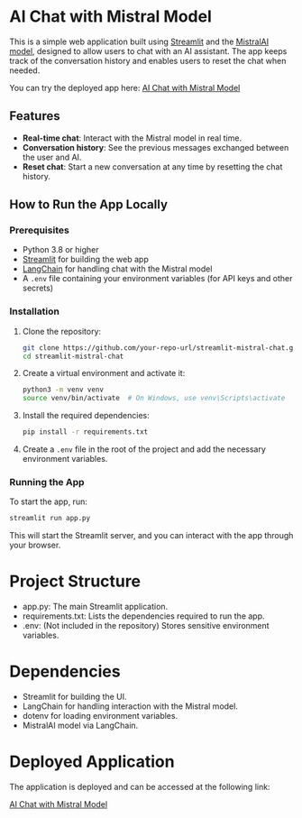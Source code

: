 # AI Chat with Mistral Model

This is a simple web application built using [Streamlit](https://streamlit.io/) and the [MistralAI model](https://huggingface.co/mistralai), designed to allow users to chat with an AI assistant. The app keeps track of the conversation history and enables users to reset the chat when needed.

You can try the deployed app here: [AI Chat with Mistral Model](https://mistralai.streamlit.app/)

## Features

- **Real-time chat**: Interact with the Mistral model in real time.
- **Conversation history**: See the previous messages exchanged between the user and AI.
- **Reset chat**: Start a new conversation at any time by resetting the chat history.

## How to Run the App Locally

### Prerequisites

- Python 3.8 or higher
- [Streamlit](https://docs.streamlit.io/) for building the web app
- [LangChain](https://python.langchain.com/) for handling chat with the Mistral model
- A `.env` file containing your environment variables (for API keys and other secrets)

### Installation

1. Clone the repository:

    ```bash
    git clone https://github.com/your-repo-url/streamlit-mistral-chat.git
    cd streamlit-mistral-chat
    ```

2. Create a virtual environment and activate it:

    ```bash
    python3 -m venv venv
    source venv/bin/activate  # On Windows, use venv\Scripts\activate
    ```

3. Install the required dependencies:

    ```bash
    pip install -r requirements.txt
    ```

4. Create a `.env` file in the root of the project and add the necessary environment variables.

### Running the App

To start the app, run:

```bash
streamlit run app.py
```

This will start the Streamlit server, and you can interact with the app through your browser.

# Project Structure
- app.py: The main Streamlit application.
- requirements.txt: Lists the dependencies required to run the app.
- .env: (Not included in the repository) Stores sensitive environment variables.
# Dependencies
- Streamlit for building the UI.
- LangChain for handling interaction with the Mistral model.
- dotenv for loading environment variables.
- MistralAI model via LangChain.
# Deployed Application
The application is deployed and can be accessed at the following link:

[AI Chat with Mistral Model](https://mistralai.streamlit.app/)

